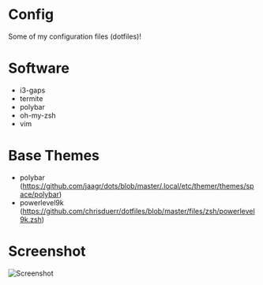 # Config
Some of my configuration files (dotfiles)!

# Software
- i3-gaps
- termite
- polybar
- oh-my-zsh
- vim

# Base Themes
- polybar (https://github.com/jaagr/dots/blob/master/.local/etc/themer/themes/space/polybar)
- powerlevel9k (https://github.com/chrisduerr/dotfiles/blob/master/files/zsh/powerlevel9k.zsh)

# Screenshot
![Screenshot](https://lh3.googleusercontent.com/-M1QGmdT05Es/WbH9fSHhNPI/AAAAAAAANXI/MQUVY5PXTRoIkdgZXKK-TDhDsPnfG2qQgCL0BGAYYCw/h1080/Screenshot_2017-09-07_19-15-44.png)

